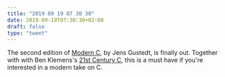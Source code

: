 ```yaml
---
title: "2019 09 19 07 30 30"
date: 2019-09-19T07:30:30+02:00
draft: false
type: "tweet"
---
```

The second edition of [Modern C](https://gustedt.wordpress.com/2019/09/18/modern-c-second-edition), by Jens Gustedt, is finally out. Together with with Ben Klemens's [21st Century C](https://github.com/b-k/21st-Century-Examples), this is a must have if you're interested in a modern take on C.
